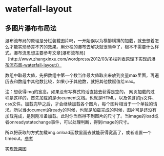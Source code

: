 # waterfall-layout

## 多图片瀑布布局法

瀑布流布局的原理是分栏装载图片吗，一开始误以为横排横排的加载，就去想着怎么才能实现参差不齐的效果。用分栏的瀑布去解决就很简单了，根本不需要什么样式。瀑布流思想主要参考文章[瀑布流布局]（http://www.zhangxinxu.com/wordpress/2012/03/多栏列表原理下实现的瀑布流布局-waterfall-layout/）

数组中取最大值，先把数组中第一个数当作最大值取出来放到变量max里面，再遍历去和数组中其他数比较，如果小于其他数，就把其他数赋值给max。

注：想获得img的宽高，如果没有写样式的话直接去获得是空的，
    网页加载的过程是这样的，首先加载的是document文档。也就是HTML，以及包含的js文件、css文件。加载完毕之后，才会继续加载各个图片，每个图片相当于一个单独的请求。所以当document的ready的时候，也就是加载完成的时候，图片可是还没有加载完成，是刚刚准备加载。此时你当然得不到图片的尺寸了。当image的load或者onreadystatechange事件，可以处理判断，得到image的尺寸。

所以把获取的方式加载img.onload函数里面去就能获得宽高了，或者设置一个timeout。[参考](http://www.css88.com/archives/5224/comment-page-1)

 实现[效果图](https://lulujianglab.github.io/waterfall-layout/)
